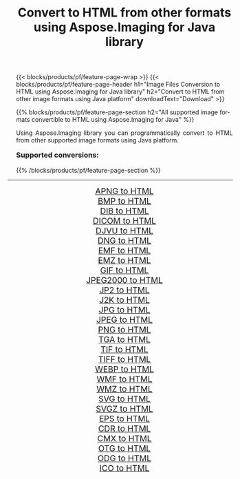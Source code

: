 ﻿---
title: Convert to HTML from other formats using Aspose.Imaging for Java library 
weight: 3920
url: /java/conversion/to/html/ 
lang: en
langdirlevel: 2
locales: zh-hans,ja,it,ru,de,es,fr,nl,id,lt,pl,pt,vi,tr,ko,zh-hant,ar,hi,th,sv,cs,uk,he
description: Using Aspose.Imaging you can convert to HTML from other formats using Java
---

{{< blocks/products/pf/feature-page-wrap >}}
{{< blocks/products/pf/feature-page-header h1="Image Files Conversion to HTML using Aspose.Imaging for Java library" h2="Convert to HTML from other image formats using Java platform" downloadText="Download" >}}


{{% blocks/products/pf/feature-page-section  h2="All supported image formats convertible to HTML using Aspose.Imaging for Java" %}}
<p align=justify>Using Aspose.Imaging library you can programmatically convert to HTML from other supported image formats using Java platform.</p>
<h3 style="margin-top:16px;">
Supported conversions:
</h3>
{{% /blocks/products/pf/feature-page-section %}}
<div class="container-fluid productfamilypage bg-gray">
    <div class="convertypes bg-gray agp-content section">
        <div class="container">
		<hr style="margin-left:-20px;"/>
		<div class="row other-converters" style="gap: 10px;font-size: 19px;text-align:center;">
		    <div class='col-md-3 other-converter remove-lp remove-rp'><a href="/imaging/java/conversion/apng-to-html/" style="padding:15px;">APNG to HTML</a></div>
<div class='col-md-3 other-converter remove-lp remove-rp'><a href="/imaging/java/conversion/bmp-to-html/" style="padding:15px;">BMP to HTML</a></div>
<div class='col-md-3 other-converter remove-lp remove-rp'><a href="/imaging/java/conversion/dib-to-html/" style="padding:15px;">DIB to HTML</a></div>
<div class='col-md-3 other-converter remove-lp remove-rp'><a href="/imaging/java/conversion/dicom-to-html/" style="padding:15px;">DICOM to HTML</a></div>
<div class='col-md-3 other-converter remove-lp remove-rp'><a href="/imaging/java/conversion/djvu-to-html/" style="padding:15px;">DJVU to HTML</a></div>
<div class='col-md-3 other-converter remove-lp remove-rp'><a href="/imaging/java/conversion/dng-to-html/" style="padding:15px;">DNG to HTML</a></div>
<div class='col-md-3 other-converter remove-lp remove-rp'><a href="/imaging/java/conversion/emf-to-html/" style="padding:15px;">EMF to HTML</a></div>
<div class='col-md-3 other-converter remove-lp remove-rp'><a href="/imaging/java/conversion/emz-to-html/" style="padding:15px;">EMZ to HTML</a></div>
<div class='col-md-3 other-converter remove-lp remove-rp'><a href="/imaging/java/conversion/gif-to-html/" style="padding:15px;">GIF to HTML</a></div>
<div class='col-md-3 other-converter remove-lp remove-rp'><a href="/imaging/java/conversion/jpeg2000-to-html/" style="padding:15px;">JPEG2000 to HTML</a></div>
<div class='col-md-3 other-converter remove-lp remove-rp'><a href="/imaging/java/conversion/jp2-to-html/" style="padding:15px;">JP2 to HTML</a></div>
<div class='col-md-3 other-converter remove-lp remove-rp'><a href="/imaging/java/conversion/j2k-to-html/" style="padding:15px;">J2K to HTML</a></div>
<div class='col-md-3 other-converter remove-lp remove-rp'><a href="/imaging/java/conversion/jpg-to-html/" style="padding:15px;">JPG to HTML</a></div>
<div class='col-md-3 other-converter remove-lp remove-rp'><a href="/imaging/java/conversion/jpeg-to-html/" style="padding:15px;">JPEG to HTML</a></div>
<div class='col-md-3 other-converter remove-lp remove-rp'><a href="/imaging/java/conversion/png-to-html/" style="padding:15px;">PNG to HTML</a></div>
<div class='col-md-3 other-converter remove-lp remove-rp'><a href="/imaging/java/conversion/tga-to-html/" style="padding:15px;">TGA to HTML</a></div>
<div class='col-md-3 other-converter remove-lp remove-rp'><a href="/imaging/java/conversion/tif-to-html/" style="padding:15px;">TIF to HTML</a></div>
<div class='col-md-3 other-converter remove-lp remove-rp'><a href="/imaging/java/conversion/tiff-to-html/" style="padding:15px;">TIFF to HTML</a></div>
<div class='col-md-3 other-converter remove-lp remove-rp'><a href="/imaging/java/conversion/webp-to-html/" style="padding:15px;">WEBP to HTML</a></div>
<div class='col-md-3 other-converter remove-lp remove-rp'><a href="/imaging/java/conversion/wmf-to-html/" style="padding:15px;">WMF to HTML</a></div>
<div class='col-md-3 other-converter remove-lp remove-rp'><a href="/imaging/java/conversion/wmz-to-html/" style="padding:15px;">WMZ to HTML</a></div>
<div class='col-md-3 other-converter remove-lp remove-rp'><a href="/imaging/java/conversion/svg-to-html/" style="padding:15px;">SVG to HTML</a></div>
<div class='col-md-3 other-converter remove-lp remove-rp'><a href="/imaging/java/conversion/svgz-to-html/" style="padding:15px;">SVGZ to HTML</a></div>
<div class='col-md-3 other-converter remove-lp remove-rp'><a href="/imaging/java/conversion/eps-to-html/" style="padding:15px;">EPS to HTML</a></div>
<div class='col-md-3 other-converter remove-lp remove-rp'><a href="/imaging/java/conversion/cdr-to-html/" style="padding:15px;">CDR to HTML</a></div>
<div class='col-md-3 other-converter remove-lp remove-rp'><a href="/imaging/java/conversion/cmx-to-html/" style="padding:15px;">CMX to HTML</a></div>
<div class='col-md-3 other-converter remove-lp remove-rp'><a href="/imaging/java/conversion/otg-to-html/" style="padding:15px;">OTG to HTML</a></div>
<div class='col-md-3 other-converter remove-lp remove-rp'><a href="/imaging/java/conversion/odg-to-html/" style="padding:15px;">ODG to HTML</a></div>
<div class='col-md-3 other-converter remove-lp remove-rp'><a href="/imaging/java/conversion/ico-to-html/" style="padding:15px;">ICO to HTML</a></div>
                </div>
        </div>
    </div>
</div>
<br/>

